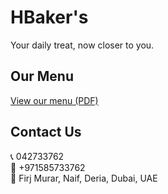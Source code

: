<!DOCTYPE html>
<html lang="en">
<head>
  <meta charset="UTF-8" />
  <meta name="viewport" content="width=device-width, initial-scale=1.0" />
  <title>HBaker's - Your Daily Treat</title>
</head>
<body>
  <h1>HBaker's</h1>
  <p>Your daily treat, now closer to you.</p>
  <h2>Our Menu</h2>
  <a href="menu.pdf" target="_blank">View our menu (PDF)</a>

  <h2>Contact Us</h2>
  <p>📞 042733762<br>📱 +971585733762<br>📍 Firj Murar, Naif, Deria, Dubai, UAE</p>
</body>
</html>
